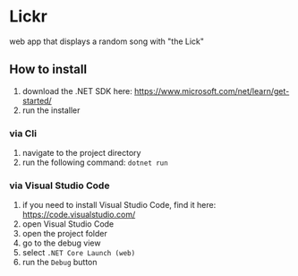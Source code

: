 # Lickr

web app that displays a random song with "the Lick"

## How to install

1. download the .NET SDK here: https://www.microsoft.com/net/learn/get-started/
2. run the installer

### via Cli

1. navigate to the project directory
2. run the following command: `dotnet run`

### via Visual Studio Code

1. if you need to install Visual Studio Code, find it here: https://code.visualstudio.com/
2. open Visual Studio Code
3. open the project folder
4. go to the debug view
5. select `.NET Core Launch (web)`
6. run the `Debug` button